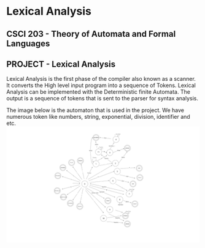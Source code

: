 # Lexical Analysis

## CSCI 203 - Theory of Automata and Formal Languages
## PROJECT - Lexical Analysis   

Lexical Analysis is the first phase of the compiler also known as a scanner. It converts the High level input program into a sequence of Tokens. Lexical Analysis can be implemented with the Deterministic finite Automata. The output is a sequence of tokens that is sent to the parser for syntax analysis.

The image below is the automaton that is used in the project. We have numerous token like numbers, string, exponential, division, identifier and etc.
![automaton](Diagram/DIAGRAM.png)
